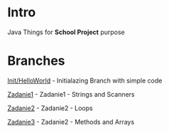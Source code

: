 # Intro
Java Things for **School Project** purpose
# Branches
[Init/HelloWorld](https://github.com/czakk/java-things/tree/Init/HelloWorld) - Initialazing Branch with simple code

[Zadanie1](https://github.com/czakk/java-things/tree/Zadanie1) - Zadanie1 - Strings and Scanners

[Zadanie2](https://github.com/czakk/java-things/tree/Zadanie2) - Zadanie2 - Loops

[Zadanie3](https://github.com/czakk/java-things/tree/Zadanie3) - Zadanie2 - Methods and Arrays
